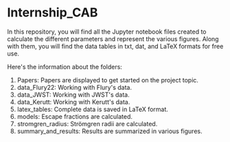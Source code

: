 # Internship_CAB
In this repository, you will find all the Jupyter notebook files created to calculate the different parameters and represent the various figures. Along with them, you will find the data tables in txt, dat, and LaTeX formats for free use.

Here's the information about the folders:

1. Papers: Papers are displayed to get started on the project topic.
2. data_Flury22: Working with Flury's data.
3. data_JWST: Working with JWST's data.
4. data_Kerutt: Working with Kerutt's data.
5. latex_tables: Complete data is saved in LaTeX format.
6. models: Escape fractions are calculated.
7. stromgren_radius: Strömgren radii are calculated.
8. summary_and_results: Results are summarized in various figures.
